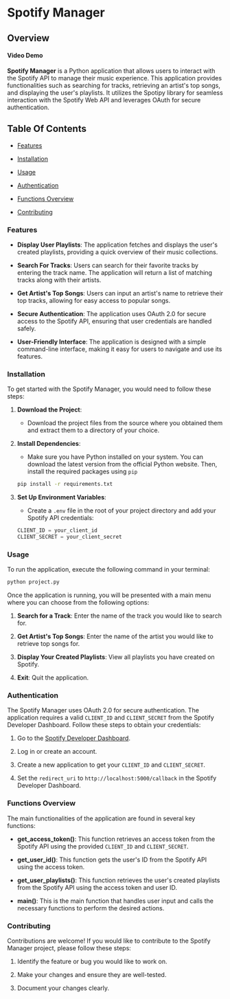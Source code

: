 # Spotify Manager

## Overview

#### Video Demo

**Spotify Manager** is a Python application that allows users to interact with the Spotify API to manage their music experience. This application provides functionalities such as searching for tracks, retrieving an artist's top songs, and displaying the user's playlists. It utilizes the Spotipy library for seamless interaction with the Spotify Web API and leverages OAuth for secure authentication.

## Table Of Contents

- [Features](#features)

- [Installation](#installation)

- [Usage](#usage)

- [Authentication](#authentication)

- [Functions Overview](#functions-overview)

- [Contributing](#contributing)

### Features

- **Display User Playlists**: The application fetches and displays the user's created playlists, providing a quick overview of their music collections.

- **Search For Tracks**: Users can search for their favorite tracks by entering the track name. The application will return a list of matching tracks along with their artists.

- **Get Artist's Top Songs**: Users can input an artist's name to retrieve their top tracks, allowing for easy access to popular songs.

- **Secure Authentication**: The application uses OAuth 2.0 for secure access to the Spotify API, ensuring that user credentials are handled safely.

- **User-Friendly Interface**: The application is designed with a simple command-line interface, making it easy for users to navigate and use its features.

### Installation

To get started with the Spotify Manager, you would need to follow these steps:

1.  **Download the Project**:

    - Download the project files from the source where you obtained them and extract them to a directory of your choice.

2.  **Install Dependencies**:

    - Make sure you have Python installed on your system. You can download the latest version from the official Python website. Then, install the required packages using `pip`

    ```bash
    pip install -r requirements.txt
    ```

3.  **Set Up Environment Variables**:

    - Create a `.env` file in the root of your project directory and add your Spotify API credentials:

    ```python
    CLIENT_ID = your_client_id
    CLIENT_SECRET = your_client_secret
    ```

### Usage

To run the application, execute the following command in your terminal:

```bash
python project.py
```

Once the application is running, you will be presented with a main menu where you can choose from the following options:

1.  **Search for a Track**: Enter the name of the track you would like to search for.

2.  **Get Artist's Top Songs**: Enter the name of the artist you would like to retrieve top songs for.

3.  **Display Your Created Playlists**: View all playlists you have created on Spotify.

4.  **Exit**: Quit the application.

### Authentication

The Spotify Manager uses OAuth 2.0 for secure authentication. The application requires a valid `CLIENT_ID` and `CLIENT_SECRET` from the Spotify Developer Dashboard. Follow these steps to obtain your credentials:

1.  Go to the [Spotify Developer Dashboard](https://developer.spotify.com/dashboard/).

2.  Log in or create an account.

3.  Create a new application to get your `CLIENT_ID` and `CLIENT_SECRET`.

4.  Set the `redirect_uri` to `http://localhost:5000/callback` in the Spotify Developer Dashboard.

### Functions Overview

The main functionalities of the application are found in several key functions:

- **get_access_token()**: This function retrieves an access token from the Spotify API using the provided `CLIENT_ID` and `CLIENT_SECRET`.

- **get_user_id()**: This function gets the user's ID from the Spotify API using the access token.

- **get_user_playlists()**: This function retrieves the user's created playlists from the Spotify API using the access token and user ID.

- **main()**: This is the main function that handles user input and calls the necessary functions to perform the desired actions.

### Contributing

Contributions are welcome! If you would like to contribute to the Spotify Manager project, please follow these steps:

1. Identify the feature or bug you would like to work on.

2. Make your changes and ensure they are well-tested.

3. Document your changes clearly.

